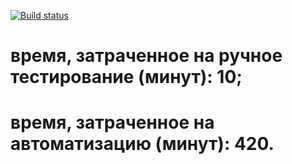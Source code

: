 [![Build status](https://ci.appveyor.com/api/projects/status/f0htm11oljkmj76x/branch/main?svg=true)](https://ci.appveyor.com/project/zhuravlini/hwa05-02/branch/main)


# время, затраченное на ручное тестирование (минут): 10;
# время, затраченное на автоматизацию (минут): 420.
